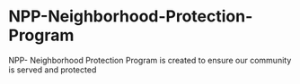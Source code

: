# NPP-Neighborhood-Protection-Program
NPP- Neighborhood Protection Program is created to ensure our community is served and protected
